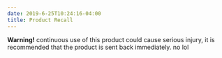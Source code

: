 ```yaml
---
date: 2019-6-25T10:24:16-04:00
title: Product Recall
---
```



**Warning!** continuous use of this product could cause serious injury, it is recommended that the product is sent back immediately. 
no lol
